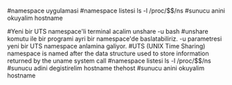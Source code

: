 #namespace uygulamasi
#namespace listesi
ls -l /proc/$$/ns
#sunucu anini okuyalim
hostname

#Yeni bir UTS namespace'li terminal acalim
unshare -u bash
#unshare komutu ile bir programi ayri bir namespace'de baslatabiliriz. -u parametresi yeni bir UTS namespace anlamina galiyor.
#UTS (UNIX Time Sharing) namespace is named after the data structure used to store information returned by the uname system call
#namespace listesi
ls -l /proc/$$/ns
#sunucu adini degistirelim
hostname thehost
#sunucu anini okuyalim
hostname
